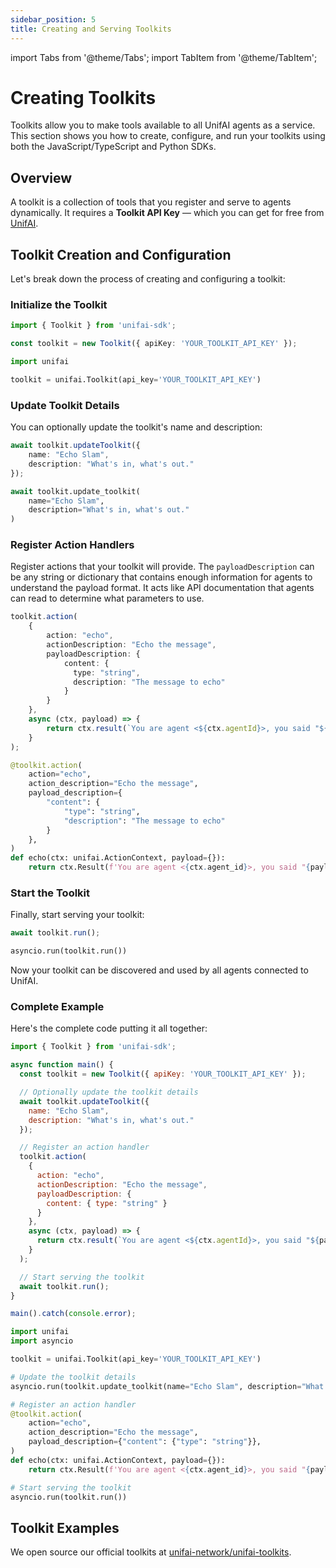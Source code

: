 ```yaml
---
sidebar_position: 5
title: Creating and Serving Toolkits
---
```


import Tabs from '@theme/Tabs';
import TabItem from '@theme/TabItem';

# Creating Toolkits

Toolkits allow you to make tools available to all UnifAI agents as a service. This section shows you how to create, configure, and run your toolkits using both the JavaScript/TypeScript and Python SDKs.

## Overview

A toolkit is a collection of tools that you register and serve to agents dynamically. It requires a **Toolkit API Key** — which you can get for free from [UnifAI](https://app.unifai.network/).

## Toolkit Creation and Configuration

Let's break down the process of creating and configuring a toolkit:

### Initialize the Toolkit

<Tabs>
<TabItem value="js" label="JavaScript/TypeScript">

```typescript
import { Toolkit } from 'unifai-sdk';

const toolkit = new Toolkit({ apiKey: 'YOUR_TOOLKIT_API_KEY' });
```

</TabItem>
<TabItem value="py" label="Python">

```python
import unifai

toolkit = unifai.Toolkit(api_key='YOUR_TOOLKIT_API_KEY')
```

</TabItem>
</Tabs>

### Update Toolkit Details

You can optionally update the toolkit's name and description:

<Tabs>
<TabItem value="js" label="JavaScript/TypeScript">

```typescript
await toolkit.updateToolkit({ 
    name: "Echo Slam", 
    description: "What's in, what's out." 
});
```

</TabItem>
<TabItem value="py" label="Python">

```python
await toolkit.update_toolkit(
    name="Echo Slam",
    description="What's in, what's out."
)
```

</TabItem>
</Tabs>

### Register Action Handlers

Register actions that your toolkit will provide. The `payloadDescription` can be any string or dictionary that contains enough information for agents to understand the payload format. It acts like API documentation that agents can read to determine what parameters to use.

<Tabs>
<TabItem value="js" label="JavaScript/TypeScript">

```typescript
toolkit.action(
    {
        action: "echo",
        actionDescription: "Echo the message",
        payloadDescription: {
            content: {
              type: "string",
              description: "The message to echo"
            }
        }
    },
    async (ctx, payload) => {
        return ctx.result(`You are agent <${ctx.agentId}>, you said "${payload?.content}".`);
    }
);
```

</TabItem>
<TabItem value="py" label="Python">

```python
@toolkit.action(
    action="echo",
    action_description="Echo the message",
    payload_description={
        "content": {
            "type": "string",
            "description": "The message to echo"
        }
    },
)
def echo(ctx: unifai.ActionContext, payload={}):
    return ctx.Result(f'You are agent <{ctx.agent_id}>, you said "{payload.get("content")}".')
```

</TabItem>
</Tabs>

### Start the Toolkit

Finally, start serving your toolkit:

<Tabs>
<TabItem value="js" label="JavaScript/TypeScript">

```typescript
await toolkit.run();
```

</TabItem>
<TabItem value="py" label="Python">

```python
asyncio.run(toolkit.run())
```

</TabItem>
</Tabs>

Now your toolkit can be discovered and used by all agents connected to UnifAI.

### Complete Example

Here's the complete code putting it all together:

<Tabs>
  <TabItem value="js" label="JavaScript/TypeScript">

```javascript
import { Toolkit } from 'unifai-sdk';

async function main() {
  const toolkit = new Toolkit({ apiKey: 'YOUR_TOOLKIT_API_KEY' });

  // Optionally update the toolkit details
  await toolkit.updateToolkit({ 
    name: "Echo Slam", 
    description: "What's in, what's out." 
  });

  // Register an action handler
  toolkit.action(
    {
      action: "echo",
      actionDescription: "Echo the message",
      payloadDescription: {
        content: { type: "string" }
      }
    },
    async (ctx, payload) => {
      return ctx.result(`You are agent <${ctx.agentId}>, you said "${payload?.content}".`);
    }
  );

  // Start serving the toolkit
  await toolkit.run();
}

main().catch(console.error);
```

  </TabItem>
  <TabItem value="py" label="Python">

```python
import unifai
import asyncio

toolkit = unifai.Toolkit(api_key='YOUR_TOOLKIT_API_KEY')

# Update the toolkit details
asyncio.run(toolkit.update_toolkit(name="Echo Slam", description="What's in, what's out."))

# Register an action handler
@toolkit.action(
    action="echo",
    action_description="Echo the message",
    payload_description={"content": {"type": "string"}},
)
def echo(ctx: unifai.ActionContext, payload={}):
    return ctx.Result(f'You are agent <{ctx.agent_id}>, you said "{payload.get("content")}".')

# Start serving the toolkit
asyncio.run(toolkit.run())
```

  </TabItem>
</Tabs>

## Toolkit Examples

We open source our official toolkits at [unifai-network/unifai-toolkits](https://github.com/unifai-network/unifai-toolkits).

